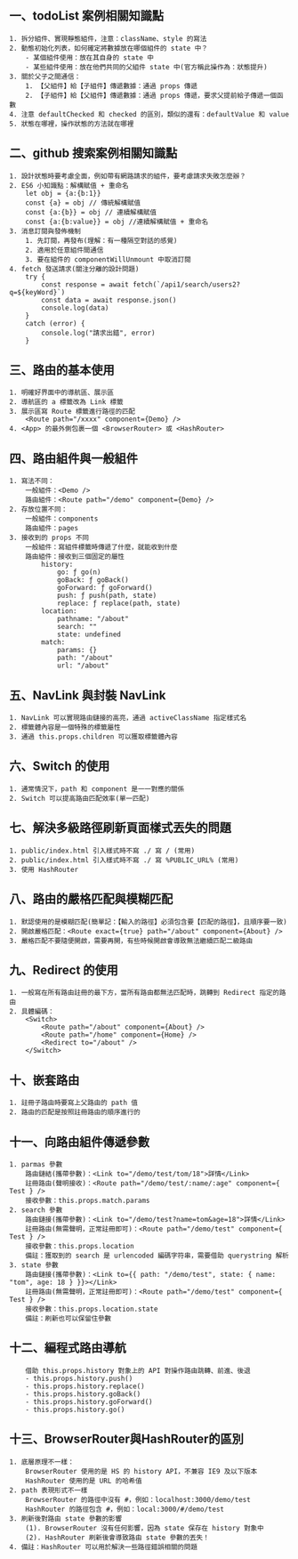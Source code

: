 ## 一、todoList 案例相關知識點
    1. 拆分組件、實現靜態組件，注意：className、style 的寫法
    2. 動態初始化列表，如何確定將數據放在哪個組件的 state 中？
        - 某個組件使用：放在其自身的 state 中
        - 某些組件使用：放在他們共同的父組件 state 中(官方稱此操作為：狀態提升)
    3. 關於父子之間通信：
        1. 【父組件】給【子組件】傳遞數據：通過 props 傳遞
        2. 【子組件】給【父組件】傳遞數據：通過 props 傳遞，要求父提前給子傳遞一個函數
    4. 注意 defaultChecked 和 checked 的區別，類似的還有：defaultValue 和 value
    5. 狀態在哪裡，操作狀態的方法就在哪裡

## 二、github 搜索案例相關知識點
    1. 設計狀態時要考慮全面，例如帶有網路請求的組件，要考慮請求失敗怎麼辦？
    2. ES6 小知識點：解構賦值 + 重命名
        let obj = {a:{b:1}}
        const {a} = obj // 傳統解構賦值
        const {a:{b}} = obj // 連續解構賦值
        const {a:{b:value}} = obj //連續解構賦值 + 重命名
    3. 消息訂閱與發佈機制
        1. 先訂閱，再發布(理解：有一種隔空對話的感覺)
        2. 適用於任意組件間通信
        3. 要在組件的 componentWillUnmount 中取消訂閱
    4. fetch 發送請求(關注分離的設計問題)
        try {
            const response = await fetch(`/api1/search/users2?q=${keyWord}`)
            const data = await response.json()
            console.log(data)
        }
        catch (error) {
            console.log("請求出錯", error)
        }

## 三、路由的基本使用
    1. 明確好界面中的導航區、展示區
    2. 導航區的 a 標籤改為 Link 標籤
    3. 展示區寫 Route 標籤進行路徑的匹配
        <Route path="/xxxx" component={Demo} />
    4. <App> 的最外側包裹一個 <BrowserRouter> 或 <HashRouter>

## 四、路由組件與一般組件
    1. 寫法不同：
        一般組件：<Demo />
        路由組件：<Route path="/demo" component={Demo} />
    2. 存放位置不同：
        一般組件：components
        路由組件：pages
    3. 接收到的 props 不同
        一般組件：寫組件標籤時傳遞了什麼，就能收到什麼
        路由組件：接收到三個固定的屬性
            history:
                go: ƒ go(n)
                goBack: ƒ goBack()
                goForward: ƒ goForward()
                push: ƒ push(path, state)
                replace: ƒ replace(path, state)
            location:
                pathname: "/about"
                search: ""
                state: undefined
            match:
                params: {}
                path: "/about"
                url: "/about"

## 五、NavLink 與封裝 NavLink
    1. NavLink 可以實現路由鏈接的高亮，通過 activeClassName 指定樣式名
    2. 標籤體內容是一個特殊的標籤屬性
    3. 通過 this.props.children 可以獲取標籤體內容

## 六、Switch 的使用
    1. 通常情況下，path 和 component 是一一對應的關係
    2. Switch 可以提高路由匹配效率(單一匹配)

## 七、解決多級路徑刷新頁面樣式丟失的問題
    1. public/index.html 引入樣式時不寫 ./ 寫 / (常用)
    2. public/index.html 引入樣式時不寫 ./ 寫 %PUBLIC_URL% (常用)
    3. 使用 HashRouter

## 八、路由的嚴格匹配與模糊匹配
    1. 默認使用的是模糊匹配(簡單記：【輸入的路徑】必須包含要【匹配的路徑】，且順序要一致)
    2. 開啟嚴格匹配：<Route exact={true} path="/about" component={About} />
    3. 嚴格匹配不要隨便開啟，需要再開，有些時候開啟會導致無法繼續匹配二級路由

## 九、Redirect 的使用
    1. 一般寫在所有路由註冊的最下方，當所有路由都無法匹配時，跳轉到 Redirect 指定的路由
    2. 具體編碼：
        <Switch>
            <Route path="/about" component={About} />
            <Route path="/home" component={Home} />
            <Redirect to="/about" />
        </Switch>

## 十、嵌套路由
    1. 註冊子路由時要寫上父路由的 path 值
    2. 路由的匹配是按照註冊路由的順序進行的

## 十一、向路由組件傳遞參數
    1. parmas 參數
        路由鏈結(攜帶參數)：<Link to="/demo/test/tom/18">詳情</Link>
        註冊路由(聲明接收)：<Route path="/demo/test/:name/:age" component={ Test } />
        接收參數：this.props.match.params
    2. search 參數
        路由鏈接(攜帶參數)：<Link to="/demo/test?name=tom&age=18">詳情</Link>
        註冊路由(無需聲明，正常註冊即可)：<Route path="/demo/test" component={ Test } />
        接收參數：this.props.location
        備註：獲取到的 search 是 urlencoded 編碼字符串，需要借助 querystring 解析
    3. state 參數
        路由鏈接(攜帶參數)：<Link to={{ path: "/demo/test", state: { name: "tom", age: 18 } }}></Link>
        註冊路由(無需聲明，正常註冊即可)：<Route path="/demo/test" component={ Test } />
        接收參數：this.props.location.state
        備註：刷新也可以保留住參數

## 十二、編程式路由導航
        借助 this.props.history 對象上的 API 對操作路由跳轉、前進、後退
        - this.props.history.push()
        - this.props.history.replace()
        - this.props.history.goBack()
        - this.props.history.goForward()
        - this.props.history.go()

## 十三、BrowserRouter與HashRouter的區別
    1. 底層原理不一樣：
        BrowserRouter 使用的是 HS 的 history API，不兼容 IE9 及以下版本
        HashRouter 使用的是 URL 的哈希值
    2. path 表現形式不一樣
        BrowserRouter 的路徑中沒有 #，例如：localhost:3000/demo/test
        HashRouter 的路徑包含 #，例如：local:3000/#/demo/test
    3. 刷新後對路由 state 參數的影響
        (1). BrowserRouter 沒有任何影響，因為 state 保存在 history 對象中
        (2). HashRouter 刷新後會導致路由 state 參數的丟失！
    4. 備註：HashRouter 可以用於解決一些路徑錯誤相關的問題